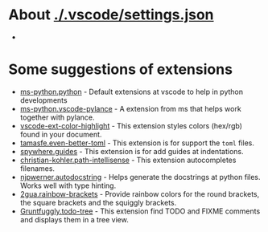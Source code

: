 # About [./.vscode/settings.json](./../../.vscode/settings.json)
- 

# Some suggestions of extensions
- [ms-python.python](https://github.com/Microsoft/vscode-python) - Default extensions at vscode to help in python developments
- [ms-python.vscode-pylance](https://github.com/microsoft/pylance-release) - A extension from ms that helps work together with pylance.
- [vscode-ext-color-highlight](https://github.com/naumovs/vscode-ext-color-highlight) - This extension styles colors (hex/rgb) found in your document.
- [tamasfe.even-better-toml](https://github.com/tamasfe/taplo) - This extension is for support the `toml` files.
- [spywhere.guides](https://github.com/spywhere/vscode-guides) - This extension is for add guides at indentations.
- [christian-kohler.path-intellisense](https://github.com/ChristianKohler/PathIntellisense) - This extension autocompletes filenames.
- [njpwerner.autodocstring](https://github.com/NilsJPWerner/autoDocstring) - Helps generate the docstrings at python files. Works well with type hinting.
- [2gua.rainbow-brackets](https://marketplace.visualstudio.com/items?itemName=2gua.rainbow-brackets) - Provide rainbow colors for the round brackets, the square brackets and the squiggly brackets.
- [Gruntfuggly.todo-tree](https://github.com/Gruntfuggly/todo-tree) - This extension find TODO and FIXME comments and displays them in a tree view.